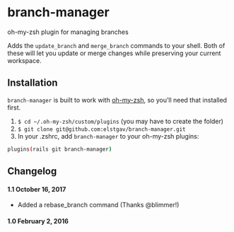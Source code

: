 # branch-manager
oh-my-zsh plugin for managing branches

Adds the `update_branch` and `merge_branch` commands to your shell. Both of these will let you update or merge changes while preserving your current workspace.


## Installation

`branch-manager` is built to work with [oh-my-zsh](https://github.com/robbyrussell/oh-my-zsh/), so you’ll need that installed first.

1. `$ cd ~/.oh-my-zsh/custom/plugins` (you may have to create the folder)
2. `$ git clone git@github.com:elstgav/branch-manager.git`
3. In your .zshrc, add `branch-manager` to your oh-my-zsh plugins:
   
  ```bash 
  plugins(rails git branch-manager)
  ```


## Changelog

#### 1.1 October 16, 2017

- Added a rebase_branch command (Thanks @blimmer!)

#### 1.0 February 2, 2016
